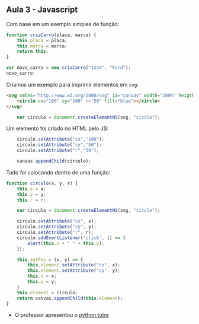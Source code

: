 ## Aula 3 - Javascript

Com base em um exemplo simples de função:

``` javascript 
function criaCarro(placa, marca) {
    this.placa = placa;
    this.marca = marca;
    return this;
}

var novo_carro = new criaCarro("1234", "Ford");
novo_carro;
```

Criamos um exemplo para imprimir elementos em `svg`:

``` html
<svg xmlns="http://www.w3.org/2000/svg" id="canvas" width="100%" heigth="1000">
    <circle cx="100" cy="100" r="50" fill="blue"></circle>
</svg>
```

``` javascript
    var circulo = document.createElementNS(svg, "circle");
```

Um elemento foi criado no HTML pelo JS:

``` javascript
    circulo.setAttribute("cx","100");
    circulo.setAttribute("cy","50");
    circulo.setAttribute("r","50");

    canvas.appendChild(circulo);
```

Tudo foi colocando dentro de uma função: 

``` javascript
function circulo(x, y, r) {
    this.x = x;
    this.y = y;
    this.r = r;

    var circulo = document.createElementNS(svg, "circle");

    circulo.setAttribute("cx", x);
    circulo.setAttribute("cy", y);
    circulo.setAttribute("r", r);
    circulo.addEventListener('click', () => {
        alert(this.x + " " + this.y);
    });

    this.setPos = (x, y) => {
        this.element.setAttribute("cx", x);
        this.element.setAttribute("cy", y);
        this.x = x;
        this.y = y;
    }
    this.element = circulo;
    return canvas.appendChild(this.element);
}
```

-   O professor apresentou o [python tutor](http://pythontutor.com/visualize.html#mode=edit)